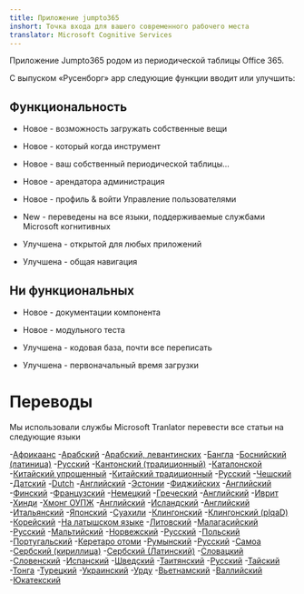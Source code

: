 ```yaml
---
title: Приложение jumpto365
inshort: Точка входа для вашего современного рабочего места
translator: Microsoft Cognitive Services
---
```



Приложение Jumpto365 родом из периодической таблицы Office 365. 

С выпуском «Русенборг» app следующие функции вводит или улучшить:

## Функциональность

* Новое - возможность загружать собственные вещи

* Новое - который когда инструмент

* Новое - ваш собственный периодической таблицы...

* Новое - арендатора администрация

* Новое - профиль & войти Управление пользователями

* New - переведены на все языки, поддерживаемые службами Microsoft когнитивных

* Улучшена - открытой для любых приложений

* Улучшена - общая навигация

## Ни функциональных

* Новое - документации компонента

* Новое - модульного теста

* Улучшена - кодовая база, почти все переписать

* Улучшена - первоначальный время загрузки


# Переводы
Мы использовали службы Microsoft Tranlator перевести все статьи на следующие языки

-[Африкаанс](https://preview.app.jumpto365.com/tool/jumpto365/language/af)
-[Арабский](https://preview.app.jumpto365.com/tool/jumpto365/language/ar)
-[Арабский, левантинских](https://preview.app.jumpto365.com/tool/jumpto365/language/apc)
-[Бангла](https://preview.app.jumpto365.com/tool/jumpto365/language/bn)
-[Боснийский (латиница)](https://preview.app.jumpto365.com/tool/jumpto365/language/bs)
-[Русский](https://preview.app.jumpto365.com/tool/jumpto365/language/bg)
-[Кантонский (традиционный)](https://preview.app.jumpto365.com/tool/jumpto365/language/yue)
-[Каталонской](https://preview.app.jumpto365.com/tool/jumpto365/language/ca)
-[Китайский упрощенный](https://preview.app.jumpto365.com/tool/jumpto365/language/zh-Hans)
-[Китайский традиционный](https://preview.app.jumpto365.com/tool/jumpto365/language/zh-Hant)
-[Русский](https://preview.app.jumpto365.com/tool/jumpto365/language/hr)
-[Чешский](https://preview.app.jumpto365.com/tool/jumpto365/language/cs)
-[Датский](https://preview.app.jumpto365.com/tool/jumpto365/language/da)
-[Dutch](https://preview.app.jumpto365.com/tool/jumpto365/language/nl)
-[Английский](https://preview.app.jumpto365.com/tool/jumpto365/language/en)
-[Эстонии](https://preview.app.jumpto365.com/tool/jumpto365/language/et)
-[Фиджийских](https://preview.app.jumpto365.com/tool/jumpto365/language/fj)
-[Английский](https://preview.app.jumpto365.com/tool/jumpto365/language/fil)
-[Финский](https://preview.app.jumpto365.com/tool/jumpto365/language/fi)
-[Французский](https://preview.app.jumpto365.com/tool/jumpto365/language/fr)
-[Немецкий](https://preview.app.jumpto365.com/tool/jumpto365/language/de)
-[Греческий](https://preview.app.jumpto365.com/tool/jumpto365/language/el)
-[Английский](https://preview.app.jumpto365.com/tool/jumpto365/language/ht)
-[Иврит](https://preview.app.jumpto365.com/tool/jumpto365/language/he)
-[Хинди](https://preview.app.jumpto365.com/tool/jumpto365/language/hi)
-[Хмонг ОУПЖ](https://preview.app.jumpto365.com/tool/jumpto365/language/mww)
-[Английский](https://preview.app.jumpto365.com/tool/jumpto365/language/hu)
-[Исландский](https://preview.app.jumpto365.com/tool/jumpto365/language/is)
-[Английский](https://preview.app.jumpto365.com/tool/jumpto365/language/id)
-[Итальянский](https://preview.app.jumpto365.com/tool/jumpto365/language/it)
-[Японский](https://preview.app.jumpto365.com/tool/jumpto365/language/ja)
-[Суахили](https://preview.app.jumpto365.com/tool/jumpto365/language/sw)
-[Клингонский](https://preview.app.jumpto365.com/tool/jumpto365/language/tlh)
-[Клингонский (plqaD)](https://preview.app.jumpto365.com/tool/jumpto365/language/tlh-Qaak)
-[Корейский](https://preview.app.jumpto365.com/tool/jumpto365/language/ko)
-[На латышском языке](https://preview.app.jumpto365.com/tool/jumpto365/language/lv)
-[Литовский](https://preview.app.jumpto365.com/tool/jumpto365/language/lt)
-[Малагасийский](https://preview.app.jumpto365.com/tool/jumpto365/language/mg)
-[Русский](https://preview.app.jumpto365.com/tool/jumpto365/language/ms)
-[Мальтийский](https://preview.app.jumpto365.com/tool/jumpto365/language/mt)
-[Норвежский](https://preview.app.jumpto365.com/tool/jumpto365/language/nb)
-[Русский](https://preview.app.jumpto365.com/tool/jumpto365/language/fa)
-[Польский](https://preview.app.jumpto365.com/tool/jumpto365/language/pl)
-[Португальский](https://preview.app.jumpto365.com/tool/jumpto365/language/pt)
-[Керетаро отоми](https://preview.app.jumpto365.com/tool/jumpto365/language/otq)
-[Румынский](https://preview.app.jumpto365.com/tool/jumpto365/language/ro)
-[Русский](https://preview.app.jumpto365.com/tool/jumpto365/language/ru)
-[Самоа](https://preview.app.jumpto365.com/tool/jumpto365/language/sm)
-[Сербский (кириллица)](https://preview.app.jumpto365.com/tool/jumpto365/language/sr-Cyrl)
-[Сербский (Латинский)](https://preview.app.jumpto365.com/tool/jumpto365/language/sr-Latn)
-[Словацкий](https://preview.app.jumpto365.com/tool/jumpto365/language/sk)
-[Словенский](https://preview.app.jumpto365.com/tool/jumpto365/language/sl)
-[Испанский](https://preview.app.jumpto365.com/tool/jumpto365/language/es)
-[Шведский](https://preview.app.jumpto365.com/tool/jumpto365/language/sv)
-[Таитянский](https://preview.app.jumpto365.com/tool/jumpto365/language/ty)
-[Русский](https://preview.app.jumpto365.com/tool/jumpto365/language/ta)
-[Тайский](https://preview.app.jumpto365.com/tool/jumpto365/language/th)
-[Тонга](https://preview.app.jumpto365.com/tool/jumpto365/language/to)
-[Турецкий](https://preview.app.jumpto365.com/tool/jumpto365/language/tr)
-[Украинский](https://preview.app.jumpto365.com/tool/jumpto365/language/uk)
-[Урду](https://preview.app.jumpto365.com/tool/jumpto365/language/ur)
-[Вьетнамский](https://preview.app.jumpto365.com/tool/jumpto365/language/vi)
-[Валлийский](https://preview.app.jumpto365.com/tool/jumpto365/language/cy)
-[Юкатекский](https://preview.app.jumpto365.com/tool/jumpto365/language/yua)

